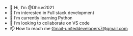 - 👋 Hi, I’m @Dhruv2021
- 👀 I’m interested in Full stack development
- 🌱 I’m currently learning Python
- 💞️ I’m looking to collaborate on VS code
- 📫 How to reach me Gmail-uniteddevelopers7@gmail.com

<!---
Dhruv2021/Dhruv2021 is a ✨ special ✨ repository because its `README.md` (this file) appears on your GitHub profile.
You can click the Preview link to take a look at your changes.
--->
